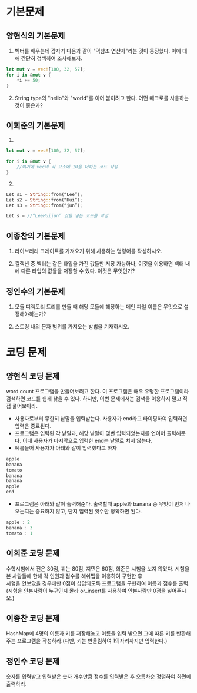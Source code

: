 # 기본문제 
## 양현식의 기본문제

1. 벡터를 배우는데 갑자기 다음과 같이 "역참조 연산자"라는 것이 등장했다. 이에 대해 간단히 검색하여 조사해보자.
```rust
let mut v = vec![100, 32, 57];
for i in &mut v {
    *i += 50;
}
```
2. String type의 "hello"와 "world"를 이어 붙이려고 한다. 어떤 매크로를 사용하는 것이 좋은가?

## 이희준의 기본문제

1.
```rust
let mut v = vec![100, 32, 57]; 

for i in &mut v { 
	//여기에 vec의 각 요소에 10을 더하는 코드 작성 
} 
```
2.
```rust
Let s1 = String::from(“Lee”); 
Let s2 = String::from(“Hui”); 
Let s3 = String::from(“jun”);  

Let s = //”LeeHuijun” 값을 넣는 코드를 작성 
```

## 이종찬의 기본문제

1. 라이브러리 크레이트를 가져오기 위해 사용하는 명령어를 작성하시오.

2. 컬랙션 중 벡터는 같은 타입을 가진 값들만 저장 가능하나, 이것을 이용하면 백터 내에 다른 타입의 값들을 저장할 수 있다. 이것은 무엇인가?

## 정인수의 기본문제

1. 모듈 디렉토리 트리를 만들 때 해당 모듈에 해당하는 메인 파일 이름은 무엇으로 설정해야하는가?

2. 스트링 내의 문자 범위를 가져오는 방법을 기재하시오.

# 코딩 문제
## 양현식 코딩 문제
word count 프로그램을 만들어보려고 한다. 이 프로그램은 매우 유명한 프로그램이라 검색하면 코드를 쉽게 찾을 수 있다. 하지만, 이번 문제에서는 검색을 이용하지 말고 직접 풀어보아라.
 - 사용자로부터 무한히 낱말을 입력받는다. 사용자가 end라고 타이핑하여 입력하면 입력은 종료된다.
 - 프로그램은 입력된 각 낱말과, 해당 낱말이 몇번 입력되었는지를 연이어 출력해준다. 이때 사용자가 마지막으로 입력한 end는 낱말로 치지 않는다.
 - 예를들어 사용자가 아래와 같이 입력했다고 하자
 ```rust
 apple
 banana
 tomato
 banana
 banana
 apple
 end
 ```
 - 프로그램은 아래와 같이 출력해준다. 출력할때 apple과 banana 중 무엇이 먼저 나오는지는 중요하지 않고, 단지 입력된 횟수만 정확하면 된다.
 ```rust
 apple : 2
 banana : 3
 tomato : 1
 ```

## 이희준 코딩 문제
수학시험에서 진은 30점, 뷔는 80점, 지민은 60점, 희준은 시험을 보지 않았다. 
시험을 본 사람들에 한해 각 인원과 점수를 해쉬맵을 이용하여 구현한 후  
시험을 안보았을 경우에만 0점이 삽입되도록 프로그램을 구현하여 이름과 점수를 출력. 
(시험을 안본사람이 누구인지 몰라 or_insert를 사용하여 안본사람만 0점을 넣어주시오.) 

## 이종찬 코딩 문제
HashMap에 4명의 이름과 키를 저장해놓고 이름을 입력 받으면 그에 따른 키를 반환해주는 프로그램을 작성하라.(다만, 키는 반올림하여 1의자리까지만 입력한다.)

## 정인수 코딩 문제
숫자를 입력받고 입력받은 숫자 개수만큼 정수를 입력받은 후 오름차순 정렬하여 화면에 출력하라.
